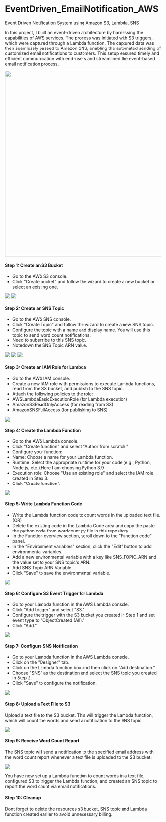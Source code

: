 # EventDriven_EmailNotification_AWS
Event Driven Notification System using Amazon S3, Lambda, SNS 

In this project, I built an event-driven architecture by harnessing the capabilities of AWS services. The process was initiated with S3 triggers, which were captured through a Lambda function. The captured data was then seamlessly passed to Amazon SNS, enabling the automated sending of customized email notifications to customers. This setup ensured timely and efficient communication with end-users and streamlined the event-based email notification process.

<img src="https://github.com/sreedevi-langoju/EventDriven_EmailNotifications_AWS/assets/135724041/f548b8ea-da08-4320-957d-a13ffd31f44a" width="600">

#### Step 1: Create an S3 Bucket

* Go to the AWS S3 console.
* Click "Create bucket" and follow the wizard to create a new bucket or select an existing one.

<img src="https://github.com/sreedevi-langoju/12weekawsworkshopchallenge-/assets/135724041/9ef6f87d-c6b8-4238-bade-2b5c82768f38">

<img src="https://github.com/sreedevi-langoju/12weekawsworkshopchallenge-/assets/135724041/0548476d-09d8-4d41-acb9-278842e58200">

  

#### Step 2: Create an SNS Topic

* Go to the AWS SNS console.
* Click "Create Topic" and follow the wizard to create a new SNS topic.
* Configure the topic with a name and display name. You will use this topic to send word count notifications.
* Need to subscribe to this SNS topic.
* Notedown the SNS Topic ARN value.

<img src="https://github.com/sreedevi-langoju/12weekawsworkshopchallenge-/assets/135724041/5c300b9e-36f8-4816-8702-e6d51ba5b47a">

<img src="https://github.com/sreedevi-langoju/12weekawsworkshopchallenge-/assets/135724041/73cc472f-d934-43d6-b1f3-6a17d76bccd1">


<img src="https://github.com/sreedevi-langoju/12weekawsworkshopchallenge-/assets/135724041/9543a11b-be6a-4ce6-8180-77e65bb59801">

#### Step 3: Create an IAM Role for Lambda

* Go to the AWS IAM console.
* Create a new IAM role with permissions to execute Lambda functions, read from the S3 bucket, and publish to the SNS topic.
* Attach the following policies to the role:
* AWSLambdaBasicExecutionRole (for Lambda execution)
* AmazonS3ReadOnlyAccess (for reading from S3)
* AmazonSNSFullAccess (for publishing to SNS)

<img src="https://github.com/sreedevi-langoju/12weekawsworkshopchallenge-/assets/135724041/c87ceb05-6a01-4e34-a2e7-09dd5216f63e">


#### Step 4: Create the Lambda Function

* Go to the AWS Lambda console.
* Click "Create function" and select "Author from scratch."
* Configure your function:
* Name: Choose a name for your Lambda function.
* Runtime: Select the appropriate runtime for your code (e.g., Python, Node.js, etc.).Here I am choosing Python 3.9
* Execution role: Choose "Use an existing role" and select the IAM role created in Step 3.
* Click "Create function".

<img src="https://github.com/sreedevi-langoju/12weekawsworkshopchallenge-/assets/135724041/647a95a5-82bb-45ed-922a-136147723a86">

#### Step 5: Write Lambda Function Code
* Write the Lambda function code to count words in the uploaded text file. 
 (OR)
* Delete the existing code in the  Lambda Code area and copy the paste the python code from wordcount.py file in this repository.
* In the Function overview section, scroll down to the "Function code" panel.
* In the "Environment variables" section, click the "Edit" button to add environmental variables.
* Add a new environmental variable with a key like SNS_TOPIC_ARN and the value set to your SNS topic's ARN.
* Add SNS Topic ARN Variable
* Click "Save" to save the environmental variable.


<img src="https://github.com/sreedevi-langoju/12weekawsworkshopchallenge-/assets/135724041/fed8dbb2-c818-42d6-a8c0-225576b1a915">

#### Step 6: Configure S3 Event Trigger for Lambda

* Go to your Lambda function in the AWS Lambda console.
* Click "Add trigger" and select "S3."
* Configure the trigger with the S3 bucket you created in Step 1 and set event type to "ObjectCreated (All)."
* Click "Add."

<img src="https://github.com/sreedevi-langoju/12weekawsworkshopchallenge-/assets/135724041/cb145bdc-1f8a-4d60-a9ab-ca1562c58960">

#### Step 7: Configure SNS Notification

* Go to your Lambda function in the AWS Lambda console.
* Click on the "Designer" tab.
* Click on the Lambda function box and then click on "Add destination."
* Choose "SNS" as the destination and select the SNS topic you created in Step 2.
* Click "Save" to configure the notification.

<img src="https://github.com/sreedevi-langoju/12weekawsworkshopchallenge-/assets/135724041/b5d2346d-6bca-426c-958e-d1b33269cbcd">


#### Step 8: Upload a Text File to S3
Upload a text file to the S3 bucket. This will trigger the Lambda function, which will count the words and send a notification to the SNS topic.

<img src="https://github.com/sreedevi-langoju/12weekawsworkshopchallenge-/assets/135724041/565b87d4-67d1-481b-bb8b-c55f405f6e38">


#### Step 9: Receive Word Count Report
The SNS topic will send a notification to the specified email address with the word count report whenever a text file is uploaded to the S3 bucket.

<img src="https://github.com/sreedevi-langoju/12weekawsworkshopchallenge-/assets/135724041/6da07bc3-0e04-43a7-a3f1-0b2690b9f5fc">


You have now set up a Lambda function to count words in a text file, configured S3 to trigger the Lambda function, and created an SNS topic to report the word count via email notifications.

#### Step 10: Cleanup

Dont forget to delete the resources s3 bucket, SNS topic and Lambda function created earlier to avoid unnecessary billing.

